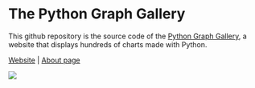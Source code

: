 # The Python Graph Gallery

This github repository is the source code of the [Python Graph Gallery](https://www.python-graph-gallery.com), a website that displays hundreds of
charts made with Python.

[Website](https://www.python-graph-gallery.com) | [About page](https://www.python-graph-gallery.com/about)

<img align="center" src="static/overview_PGG2.png">

